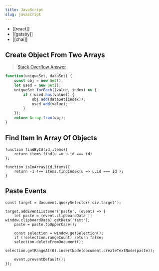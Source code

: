 ```yaml
---
title: JavaScript 
slug: javascript
---
```

 - [[react]]
- [[gatsby]]
- [[chai]]

## Create Object From Two Arrays

> [Stack Overflow Answer](https://stackoverflow.com/a/39128144)

```js
function(uniqueSet, dataSet) {
	const obj = new Set();
	let used = new Set();
	uniqueSet.forEach((value, index) => {
		if (!used.has(value)) {
			obj.add(dataSet[index]);
			used.add(value);
		}
	});
	return Array.from(obj);
}
```

## Find Item In Array Of Objects

```
function findById(id,items){
    return items.find(u => u.id === id)
};

function isInArray(id,items){
    return -1 !== items.findIndex(u => u.id === id );
}
```

## Paste Events

```
const target = document.querySelector('div.target');

target.addEventListener('paste', (event) => {
    let paste = (event.clipboardData || window.clipboardData).getData('text');
    paste = paste.toUpperCase();

    const selection = window.getSelection();
    if (!selection.rangeCount) return false;
    selection.deleteFromDocument();
    selection.getRangeAt(0).insertNode(document.createTextNode(paste));

    event.preventDefault();
});

```